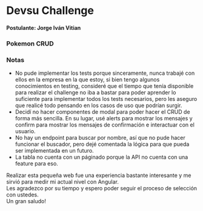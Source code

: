 # Devsu Challenge
#### Postulante: Jorge Iván Vitian
### Pokemon CRUD

### Notas
* No pude implementar los tests porque sinceramente, nunca trabajé con ellos en la empresa en la que estoy, si bien tengo algunos conocimientos en testing, consideré que el tiempo que tenía disponible para realizar el challenge no iba a bastar para poder aprender lo suficiente para implementar todos los tests necesarios, pero les aseguro que realicé todo pensando en los casos de uso que podrían surgir.  
* Decidí no hacer componentes de modal para poder hacer el CRUD de forma más sencilla. En su lugar, usé alerts para mostrar los mensajes y confirm para mostrar los mensajes de confirmación e interactuar con el usuario.
* No hay un endpoint para buscar por nombre, así que no pude hacer funcionar el buscador, pero dejé comentada la lógica para que pueda ser implementada en un futuro.
* La tabla no cuenta con un páginado porque la API no cuenta con una feature para eso.

Realizar esta pequeña web fue una experiencia bastante interesante y me sirvió para medir mi actual nivel con Angular.  
Les agradezco por su tiempo y espero poder seguir el proceso de selección con ustedes.  
Un gran saludo!
